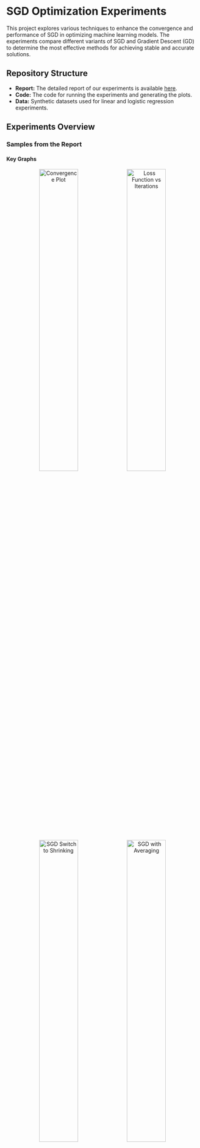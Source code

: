 # SGD Optimization Experiments

This project explores various techniques to enhance the convergence and performance of SGD in optimizing machine learning models. The experiments compare different variants of SGD and Gradient Descent (GD) to determine the most effective methods for achieving stable and accurate solutions.

## Repository Structure
- **Report:** The detailed report of our experiments is available [here](link-to-SGD_FINAL_LAB_REPORT.pdf).
- **Code:** The code for running the experiments and generating the plots.
- **Data:** Synthetic datasets used for linear and logistic regression experiments.


## Experiments Overview

### Samples from the Report

#### Key Graphs
<p align="center">
  <img src="path-to-convergence-plot.png" alt="Convergence Plot" width="45%">
  <img src="path-to-loss-function-vs-iterations.png" alt="Loss Function vs Iterations" width="45%">
  <img src="path-to-sgd-switch-to-shrinking.png" alt="SGD Switch to Shrinking" width="45%">
  <img src="path-to-sgd-with-averaging.png" alt="SGD with Averaging" width="45%">
</p>

In our experiments, we investigated the performance of various SGD techniques to improve convergence and accuracy. The convergence plot shows that SGD with averaging leads to rapid and stable convergence, significantly outperforming SGD without replacement and traditional GD. The loss function vs. iterations graph highlights the effectiveness of shrinking step sizes in achieving more stable and accurate convergence compared to constant step sizes. By switching from constant to shrinking step sizes, we observed initial rapid progress followed by stable long-term convergence. Additionally, averaging updates in the later stages of optimization proved beneficial for reducing variability and enhancing model accuracy. These visualizations collectively demonstrate the advantages of different SGD strategies in optimizing machine learning models.




## How to Use
1. **Clone the Repository:**
   ```bash
   git clone https://github.com/your-repo/sgd-optimization-experiments.git
   
